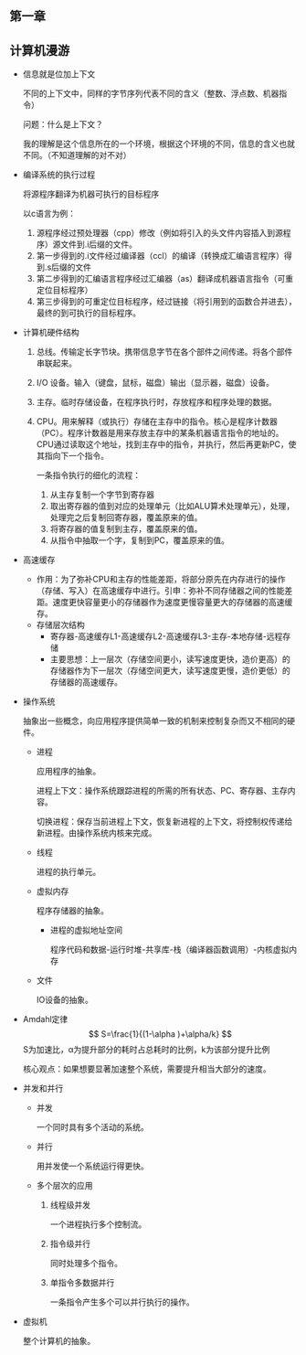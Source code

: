 ## 第一章 

## 计算机漫游	

* 信息就是位加上下文

  不同的上下文中，同样的字节序列代表不同的含义（整数、浮点数、机器指令）

  问题：什么是上下文？

  我的理解是这个信息所在的一个环境，根据这个环境的不同，信息的含义也就不同。（不知道理解的对不对）

* 编译系统的执行过程

  将源程序翻译为机器可执行的目标程序

  以c语言为例：

  1. 源程序经过预处理器（cpp）修改（例如将引入的头文件内容插入到源程序）源文件到.i后缀的文件。
  2. 第一步得到的.i文件经过编译器（ccl）的编译（转换成汇编语言程序）得到.s后缀的文件
  3. 第二步得到的汇编语言程序经过汇编器（as）翻译成机器语言指令（可重定位目标程序）
  4. 第三步得到的可重定位目标程序，经过链接（将引用到的函数合并进去），最终的到可执行的目标程序。

* 计算机硬件结构

  1. 总线。传输定长字节块。携带信息字节在各个部件之间传递。将各个部件串联起来。

  2. I/O 设备。输入（键盘，鼠标，磁盘）输出（显示器，磁盘）设备。

  3. 主存。临时存储设备，在程序执行时，存放程序和程序处理的数据。

  4. CPU。用来解释（或执行）存储在主存中的指令。核心是程序计数器（PC）。程序计数器是用来存放主存中的某条机器语言指令的地址的。CPU通过读取这个地址，找到主存中的指令，并执行，然后再更新PC，使其指向下一个指令。

     一条指令执行的细化的流程：

     1. 从主存复制一个字节到寄存器
     2. 取出寄存器的值到对应的处理单元（比如ALU算术处理单元），处理，处理完之后复制回寄存器，覆盖原来的值。
     3. 将寄存器的值复制到主存，覆盖原来的值。
     4. 从指令中抽取一个字，复制到PC，覆盖原来的值。

* 高速缓存

  * 作用：为了弥补CPU和主存的性能差距，将部分原先在内存进行的操作（存储、写入）在高速缓存中进行。引申：弥补不同存储器之间的性能差距。速度更快容量更小的存储器作为速度更慢容量更大的存储器的高速缓存。
  * 存储层次结构
    * 寄存器-高速缓存L1-高速缓存L2-高速缓存L3-主存-本地存储-远程存储
    * 主要思想：上一层次（存储空间更小，读写速度更快，造价更高）的存储器作为下一层次（存储空间更大，读写速度更慢，造价更低）的存储器的高速缓存。

* 操作系统

  抽象出一些概念，向应用程序提供简单一致的机制来控制复杂而又不相同的硬件。

  * 进程

    应用程序的抽象。

    进程上下文：操作系统跟踪进程的所需的所有状态、PC、寄存器、主存内容。

    切换进程：保存当前进程上下文，恢复新进程的上下文，将控制权传递给新进程。由操作系统内核来完成。

  * 线程

    进程的执行单元。

  * 虚拟内存

    程序存储器的抽象。

    * 进程的虚拟地址空间

      程序代码和数据-运行时堆-共享库-栈（编译器函数调用）-内核虚拟内存

  * 文件

    IO设备的抽象。

* Amdahl定律
  $$
  S=\frac{1}{(1-\alpha )+\alpha/k}
  $$
  S为加速比，α为提升部分的耗时占总耗时的比例，k为该部分提升比例

  核心观点：如果想要显著加速整个系统，需要提升相当大部分的速度。

* 并发和并行

  * 并发

    一个同时具有多个活动的系统。

  * 并行

    用并发使一个系统运行得更快。

  * 多个层次的应用

    1. 线程级并发

       一个进程执行多个控制流。

    2. 指令级并行

       同时处理多个指令。

    3. 单指令多数据并行

       一条指令产生多个可以并行执行的操作。

* 虚拟机

  整个计算机的抽象。